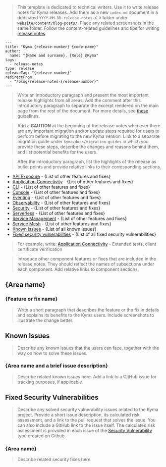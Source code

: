 > This template is dedicated to technical writers. Use it to write release notes for Kyma releases. Add them as a new `index.md` document in a dedicated `YYYY-MM-DD-release-notes-X.X` folder under [`website/content/blog-posts/`](https://github.com/kyma-project/website/tree/main/content/blog-posts). Place any related screenshots in the same folder. Follow the content-related guidelines and tips for writing [release notes](../../docs/guidelines/content-guidelines/07-release-notes.md).

<!-- Fill in the required metadata for the blog post to render properly on the "kyma-project.io" website. Remember to remove the code block. -->

```
---
title: "Kyma {release-number} {code-name}"
author:
  name: "{Name and surname}, {Role} @Kyma"
tags:
  - release-notes
type: release
releaseTag: "{release-number}"
redirectFrom:
  - "/blog/release-notes-{release-number}"
---
```

> Write an introductory paragraph and present the most important release highlights from all areas. Add the <!-- overview --> comment after this introductory paragraph to separate the excerpt rendered on the main page from the rest of the document. For more details, see [these](https://github.com/kyma-project/website/blob/main/docs/write-blog-posts.md) guidelines.

> Add a **CAUTION** at the beginning of the release notes whenever there are any important migration and/or update steps required for users to perform before migrating to the new Kyma version. Link to a separate migration guide under `kyma/docs/migration-guides` in which you provide these steps, describe the changes and reasons behind them, and list potential benefits for the users.  

> After the introductory paragraph, list the highlights of the release as bullet points and provide relative links to their corresponding sections.

- [API Exposure](#api-exposure) - {List of other features and fixes}
- [Application Connectivity](#application-connectivity) - {List of other features and fixes}
- [CLI](#CLI) - {List of other features and fixes}
- [Console](#console) - {List of other features and fixes}
- [Eventing](#eventing) - {List of other features and fixes}
- [Observability](#observability) - {List of other features and fixes}
- [Security](#security) - {List of other features and fixes}
- [Serverless](#serverless) - {List of other features and fixes}
- [Service Management](#service-management) - {List of other features and fixes}
- [Service Mesh](#service-mesh) - {List of other features and fixes}
- [Known issues](#known-issues) - {List of all known issues}
- [Fixed security vulnerabilities](#fixed-security-vulnerabilities) - {List of all fixed security vulnerabilities}

> For example, write:
> [Application Connectivity](#application-connectivity) - Extended tests, client certificate verification

> Introduce other component features or fixes that are included in the release notes. They should reflect the names of subsections under each component. Add relative links to component sections.


## {Area name}

### {Feature or fix name}

> Write a short paragraph that describes the feature or the fix in details and explains its benefits to the Kyma users. Include screenshots to illustrate the change better.


## Known Issues

> Describe any known issues that the users can face, together with the way on how to solve these issues.

### {Area name and a brief issue description}

> Describe related known issues here. Add a link to a GitHub issue for tracking purposes, if applicable.


## Fixed Security Vulnerabilities

> Describe any solved security vulnerability issues related to the Kyma project. Provide a short issue description, its calculated risk assessment, and a link to the pull request that solves the issue. You can also include a GitHub link to the issue itself. The calculated risk assessment is provided in each issue of the [Security Vulnerability](https://github.com/kyma-project/kyma/issues/new?template=security-vulnerability.md) type created on Github.

### {Area name}

> Describe related security fixes here.
